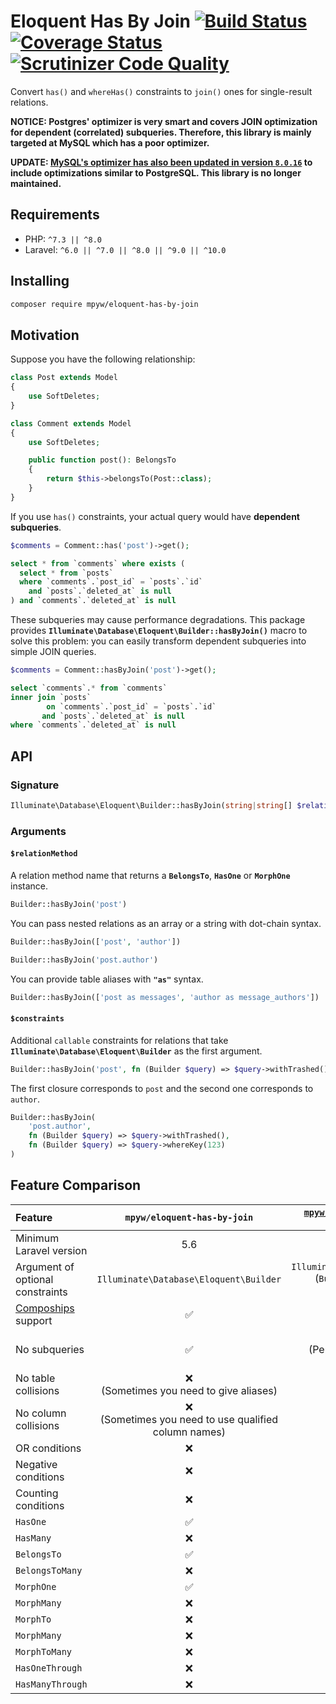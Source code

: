 # Eloquent Has By Join [![Build Status](https://github.com/mpyw/eloquent-has-by-join/actions/workflows/ci.yml/badge.svg?branch=master)](https://github.com/mpyw/eloquent-has-by-join/actions) [![Coverage Status](https://coveralls.io/repos/github/mpyw/eloquent-has-by-join/badge.svg?branch=master)](https://coveralls.io/github/mpyw/eloquent-has-by-join?branch=master) [![Scrutinizer Code Quality](https://scrutinizer-ci.com/g/mpyw/eloquent-has-by-join/badges/quality-score.png?b=master)](https://scrutinizer-ci.com/g/mpyw/eloquent-has-by-join/?branch=master)

Convert `has()` and `whereHas()` constraints to `join()` ones for single-result relations.

**NOTICE: Postgres' optimizer is very smart and covers JOIN optimization for dependent (correlated) subqueries. Therefore, this library is mainly targeted at MySQL which has a poor optimizer.**

**UPDATE: [MySQL's optimizer has also been updated in version `8.0.16`](https://zenn.dev/yumemi_inc/articles/e8ca9535dba0b6) to include optimizations similar to PostgreSQL. This library is no longer maintained.**

## Requirements

- PHP: `^7.3 || ^8.0`
- Laravel: `^6.0 || ^7.0 || ^8.0 || ^9.0 || ^10.0`

## Installing

```bash
composer require mpyw/eloquent-has-by-join
```

## Motivation

Suppose you have the following relationship:

```php
class Post extends Model
{
    use SoftDeletes;
}
```


```php
class Comment extends Model
{
    use SoftDeletes;

    public function post(): BelongsTo
    {
        return $this->belongsTo(Post::class);
    }
}
```

If you use `has()` constraints, your actual query would have **dependent subqueries**.

```php
$comments = Comment::has('post')->get();
```

```sql
select * from `comments` where exists (
  select * from `posts`
  where `comments`.`post_id` = `posts`.`id`
    and `posts`.`deleted_at` is null
) and `comments`.`deleted_at` is null
``` 

These subqueries may cause performance degradations.
This package provides **`Illuminate\Database\Eloquent\Builder::hasByJoin()`** macro to solve this problem:
you can easily transform dependent subqueries into simple JOIN queries.

```php
$comments = Comment::hasByJoin('post')->get();
```

```sql
select `comments`.* from `comments`
inner join `posts`
        on `comments`.`post_id` = `posts`.`id`
       and `posts`.`deleted_at` is null
where `comments`.`deleted_at` is null
```

## API

### Signature

```php
Illuminate\Database\Eloquent\Builder::hasByJoin(string|string[] $relationMethod, ?callable ...$constraints): $this
```

### Arguments

#### `$relationMethod`

A relation method name that returns a **`BelongsTo`**, **`HasOne`** or **`MorphOne`** instance.

```php
Builder::hasByJoin('post')
```

You can pass nested relations as an array or a string with dot-chain syntax. 

```php
Builder::hasByJoin(['post', 'author'])
```

```php
Builder::hasByJoin('post.author')
```

You can provide table aliases with **`"as"`** syntax.

```php
Builder::hasByJoin(['post as messages', 'author as message_authors'])
```

#### `$constraints`

Additional `callable` constraints for relations that take **`Illuminate\Database\Eloquent\Builder`** as the first argument.

```php
Builder::hasByJoin('post', fn (Builder $query) => $query->withTrashed())
```

The first closure corresponds to `post` and the second one corresponds to `author`.

```php
Builder::hasByJoin(
    'post.author',
    fn (Builder $query) => $query->withTrashed(),
    fn (Builder $query) => $query->whereKey(123)
)
```

## Feature Comparison

| Feature | `mpyw/eloquent-has-by-join` | [`mpyw/eloquent-has-by-non-dependent-subquery`](https://github.com/mpyw/eloquent-has-by-non-dependent-subquery) |
|:----|:---:|:---:|
| Minimum Laravel version | 5.6 | 5.8 |
| Argument of optional constraints | `Illuminate\Database\Eloquent\Builder` | `Illuminate\Database\Eloquent\Relations\*`<br>(`Builder` can be also accepted by specifying argument type) |
| [Compoships](https://github.com/topclaudy/compoships) support | ✅ | ❌ |
| No subqueries | ✅ | ❌<br>(Performance depends on database optimizers) |
| No table collisions | ❌<br>(Sometimes you need to give aliases) | ✅ |
| No column collisions | ❌<br>(Sometimes you need to use qualified column names) | ✅ |
| OR conditions | ❌ | ✅ |
| Negative conditions | ❌ | ✅ |
| Counting conditions | ❌ | ❌ |
| `HasOne` | ✅ | ✅ |
| `HasMany` | ❌ | ✅ |
| `BelongsTo` | ✅ | ✅ |
| `BelongsToMany` | ❌ | ✅ |
| `MorphOne` | ✅ | ✅ |
| `MorphMany` | ❌ | ✅ |
| `MorphTo` | ❌ | ❌ |
| `MorphMany` | ❌ | ✅ |
| `MorphToMany` | ❌ | ✅ |
| `HasOneThrough` | ❌ | ✅ |
| `HasManyThrough` | ❌ | ✅ |
